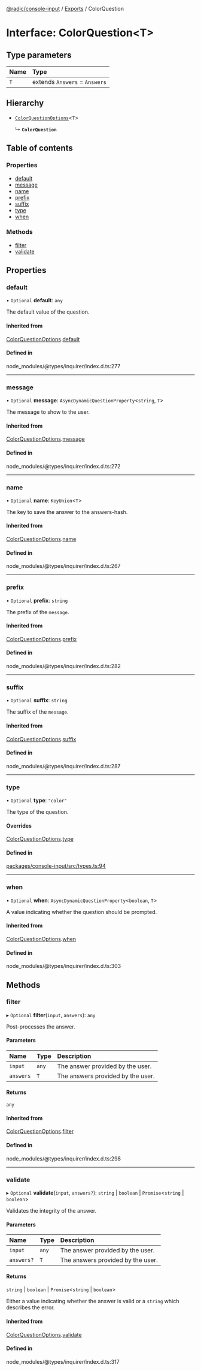 [@radic/console-input](../README.md) / [Exports](../modules.md) / ColorQuestion

# Interface: ColorQuestion<T\>

## Type parameters

| Name | Type |
| :------ | :------ |
| `T` | extends `Answers` = `Answers` |

## Hierarchy

- [`ColorQuestionOptions`](ColorQuestionOptions.md)<`T`\>

  ↳ **`ColorQuestion`**

## Table of contents

### Properties

- [default](ColorQuestion.md#default)
- [message](ColorQuestion.md#message)
- [name](ColorQuestion.md#name)
- [prefix](ColorQuestion.md#prefix)
- [suffix](ColorQuestion.md#suffix)
- [type](ColorQuestion.md#type)
- [when](ColorQuestion.md#when)

### Methods

- [filter](ColorQuestion.md#filter)
- [validate](ColorQuestion.md#validate)

## Properties

### default

• `Optional` **default**: `any`

The default value of the question.

#### Inherited from

[ColorQuestionOptions](ColorQuestionOptions.md).[default](ColorQuestionOptions.md#default)

#### Defined in

node_modules/@types/inquirer/index.d.ts:277

___

### message

• `Optional` **message**: `AsyncDynamicQuestionProperty`<`string`, `T`\>

The message to show to the user.

#### Inherited from

[ColorQuestionOptions](ColorQuestionOptions.md).[message](ColorQuestionOptions.md#message)

#### Defined in

node_modules/@types/inquirer/index.d.ts:272

___

### name

• `Optional` **name**: `KeyUnion`<`T`\>

The key to save the answer to the answers-hash.

#### Inherited from

[ColorQuestionOptions](ColorQuestionOptions.md).[name](ColorQuestionOptions.md#name)

#### Defined in

node_modules/@types/inquirer/index.d.ts:267

___

### prefix

• `Optional` **prefix**: `string`

The prefix of the `message`.

#### Inherited from

[ColorQuestionOptions](ColorQuestionOptions.md).[prefix](ColorQuestionOptions.md#prefix)

#### Defined in

node_modules/@types/inquirer/index.d.ts:282

___

### suffix

• `Optional` **suffix**: `string`

The suffix of the `message`.

#### Inherited from

[ColorQuestionOptions](ColorQuestionOptions.md).[suffix](ColorQuestionOptions.md#suffix)

#### Defined in

node_modules/@types/inquirer/index.d.ts:287

___

### type

• `Optional` **type**: ``"color"``

The type of the question.

#### Overrides

[ColorQuestionOptions](ColorQuestionOptions.md).[type](ColorQuestionOptions.md#type)

#### Defined in

[packages/console-input/src/types.ts:94](https://github.com/robinradic/npm-console/blob/27e41ef/packages/console-input/src/types.ts#L94)

___

### when

• `Optional` **when**: `AsyncDynamicQuestionProperty`<`boolean`, `T`\>

A value indicating whether the question should be prompted.

#### Inherited from

[ColorQuestionOptions](ColorQuestionOptions.md).[when](ColorQuestionOptions.md#when)

#### Defined in

node_modules/@types/inquirer/index.d.ts:303

## Methods

### filter

▸ `Optional` **filter**(`input`, `answers`): `any`

Post-processes the answer.

#### Parameters

| Name | Type | Description |
| :------ | :------ | :------ |
| `input` | `any` | The answer provided by the user. |
| `answers` | `T` | The answers provided by the user. |

#### Returns

`any`

#### Inherited from

[ColorQuestionOptions](ColorQuestionOptions.md).[filter](ColorQuestionOptions.md#filter)

#### Defined in

node_modules/@types/inquirer/index.d.ts:298

___

### validate

▸ `Optional` **validate**(`input`, `answers?`): `string` \| `boolean` \| `Promise`<`string` \| `boolean`\>

Validates the integrity of the answer.

#### Parameters

| Name | Type | Description |
| :------ | :------ | :------ |
| `input` | `any` | The answer provided by the user. |
| `answers?` | `T` | The answers provided by the user. |

#### Returns

`string` \| `boolean` \| `Promise`<`string` \| `boolean`\>

Either a value indicating whether the answer is valid or a `string` which describes the error.

#### Inherited from

[ColorQuestionOptions](ColorQuestionOptions.md).[validate](ColorQuestionOptions.md#validate)

#### Defined in

node_modules/@types/inquirer/index.d.ts:317
